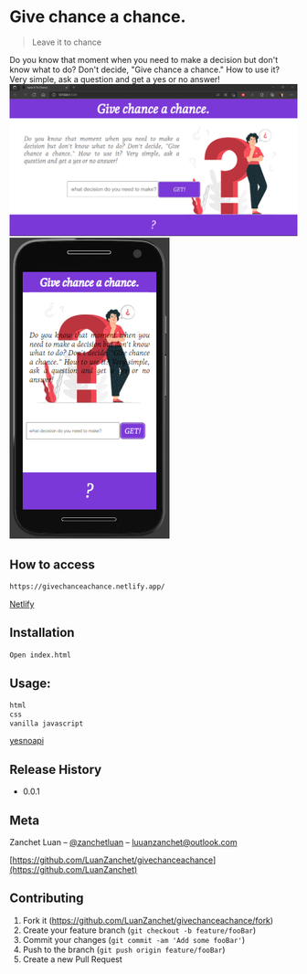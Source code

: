 # Give chance a chance.
> Leave it to chance

Do you know that moment when you need to make a decision but don't know what to do? Don't decide, "Give chance a chance." How to use it? Very simple, ask a question and get a yes or no answer!
![](desktop.png)
![](mobile.png)
## How to access


```sh
https://givechanceachance.netlify.app/
```
   [Netlify](https://givechanceachance.netlify.app/) 


## Installation

```sh
Open index.html
```
## Usage: 
    html
    css 
    vanilla javascript 
   [yesnoapi](https://yesno.wtf/) 


## Release History

* 0.0.1
    

## Meta

Zanchet Luan – [@zanchetluan](https://twitter.com/zanchetluan) – luuanzanchet@outlook.com

[https://github.com/LuanZanchet/givechanceachance](https://github.com/LuanZanchet)

## Contributing

1. Fork it (<https://github.com/LuanZanchet/givechanceachance/fork>)
2. Create your feature branch (`git checkout -b feature/fooBar`)
3. Commit your changes (`git commit -am 'Add some fooBar'`)
4. Push to the branch (`git push origin feature/fooBar`)
5. Create a new Pull Request
